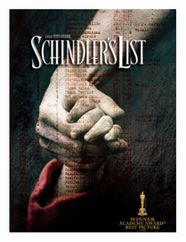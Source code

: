 <!--- ![The movie poster (Schindler's list)](https://github.com/tedlaw09/markdown-portfolio/blob/main/_includes/schindler's_list.jpeg) --->
<img src="https://github.com/tedlaw09/markdown-portfolio/blob/main/_includes/schindler's_list.jpeg" alt="Movie Poster" width="300"/>
